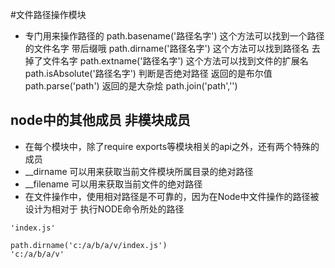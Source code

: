 #文件路径操作模块
 + 专门用来操作路径的
path.basename('路径名字')  这个方法可以找到一个路径的文件名字 带后缀哦
path.dirname('路径名字')  这个方法可以找到路径名 去掉了文件名字
path.extname('路径名字') 这个方法可以找到文件的扩展名
path.isAbsolute('路径名字') 判断是否绝对路径 返回的是布尔值
path.parse('path')  返回的是大杂烩 
path.join('path','')

## node中的其他成员 非模块成员
+ 在每个模块中，除了require exports等模块相关的api之外，还有两个特殊的成员
+ __dirname 可以用来获取当前文件模块所属目录的绝对路径
+ __filename 可以用来获取当前文件的绝对路径
+ 在文件操作中，使用相对路径是不可靠的，因为在Node中文件操作的路径被设计为相对于
执行NODE命令所处的路径

```path.basename('c:/a/b/a/v/index.js')
'index.js'
```

```
path.dirname('c:/a/b/a/v/index.js')
'c:/a/b/a/v'
```
